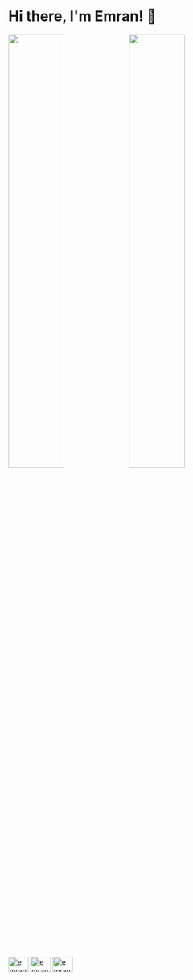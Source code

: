# Hi there, I'm Emran! 👋

<img align="left" width="47%" src="https://github-readme-stats.vercel.app/api?username=emranhossen26&=true&theme=radical" />


<img align="left" width="47%" src="https://github-readme-stats.vercel.app/api/top-langs/?username=emranhossen26&layout=compact" />



<a href="https://twitter.com/emranhossen_" target="blank"><img align="center" src="https://raw.githubusercontent.com/rahuldkjain/github-profile-readme-generator/master/src/images/icons/Social/twitter.svg" alt="emranhossen_" height="30" width="40" /></a>
<a href="https://linkedin.com/in/emranhossen" target="blank"><img align="center" src="https://raw.githubusercontent.com/rahuldkjain/github-profile-readme-generator/master/src/images/icons/Social/linked-in-alt.svg" alt="emranhossen" height="30" width="40" /></a>
<a href="https://fb.com/emranhossen3075" target="blank"><img align="center" src="https://raw.githubusercontent.com/rahuldkjain/github-profile-readme-generator/master/src/images/icons/Social/facebook.svg" alt="emranhossen3075" height="30" width="40" /></a>
</p>
